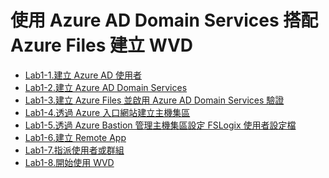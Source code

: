 # 使用 Azure AD Domain Services 搭配 Azure Files 建立 WVD

 - [Lab1-1.建立 Azure AD 使用者]()<br>
 - [Lab1-2.建立 Azure AD Domain Services]()<br>
 - [Lab1-3.建立 Azure Files 並啟用 Azure AD Domain Services 驗證]()<br>
 - [Lab1-4.透過 Azure 入口網站建立主機集區]()<br>
 - [Lab1-5.透過 Azure Bastion 管理主機集區設定 FSLogix 使用者設定檔]()<br>
 - [Lab1-6.建立 Remote App]()<br>
 - [Lab1-7.指派使用者或群組]()<br>
 - [Lab1-8.開始使用 WVD]()<br>